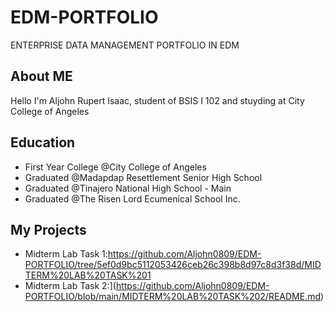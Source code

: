 # EDM-PORTFOLIO
ENTERPRISE DATA MANAGEMENT PORTFOLIO IN EDM

## About ME
  Hello I'm Aljohn Rupert Isaac, student of BSIS I 102 and stuyding at City College of Angeles
 
  ## Education
  - First Year College @City College of Angeles
  - Graduated @Madapdap Resettlement Senior High School
  - Graduated @Tinajero National High School - Main
  - Graduated @The Risen Lord Ecumenical School Inc.

## My Projects
- Midterm Lab Task 1:https://github.com/Aljohn0809/EDM-PORTFOLIO/tree/5ef0d9bc5112053426ceb26c398b8d97c8d3f38d/MIDTERM%20LAB%20TASK%201
- Midterm Lab Task 2:](https://github.com/Aljohn0809/EDM-PORTFOLIO/blob/main/MIDTERM%20LAB%20TASK%202/README.md)

